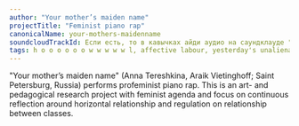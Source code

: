 ```yaml
---
author: "Your mother’s maiden name"
projectTitle: "Feminist piano rap"
canonicalName: your-mothers-maidenname
soundcloudTrackId: Если есть, то в кавычках айди аудио на саундклауде "353915180"
tags: h o o o o o o w w w w w l, affective labour, yesterday's unalienated celebration, desire, practices of ourselves, dispersed collectivity, social choreography, political dancefloor, terror of relationship, protocols of self-organisation
---
```

"Your mother’s maiden name" (Anna Tereshkina, Araik Vietinghoff; Saint Petersburg, Russia) performs profeminist piano rap. This is an art- and pedagogical research project with feminist agenda and focus on continuous reflection around horizontal relationship and regulation on relationship between classes.
